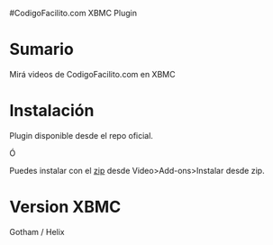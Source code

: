 #CodigoFacilito.com XBMC Plugin

Sumario
=======================
Mirá videos de CodigoFacilito.com en XBMC

Instalación
=======================
Plugin disponible desde el repo oficial.

Ó

Puedes instalar con el [zip](http://www.ezequielescobar.com/servicios/codigofacilito/plugin.video.codigofacilito.com.zip) desde Video>Add-ons>Instalar desde zip.

Version XBMC
============
Gotham / Helix
